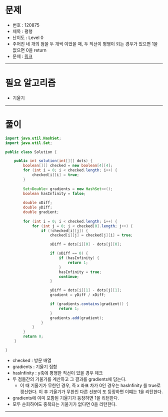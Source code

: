 # 문제
- 번호 : 120875
- 제목 : 평행
- 난이도 : Level 0
- 주어진 네 개의 점을 두 개씩 이었을 때, 두 직선이 평행이 되는 경우가 있으면 1을 없으면 0을 return
- 문제 : [링크](https://school.programmers.co.kr/learn/courses/30/lessons/120875)

---

# 필요 알고리즘
- 기울기

---

# 풀이
```java
import java.util.HashSet;
import java.util.Set;

public class Solution {

    public int solution(int[][] dots) {
        boolean[][] checked = new boolean[4][4];
        for (int i = 0; i < checked.length; i++) {
            checked[i][i] = true;
        }
        
        Set<Double> gradients = new HashSet<>();
        boolean hasInfinity = false;
        
        double xDiff;
        double yDiff;
        double gradient;
        
        for (int i = 0; i < checked.length; i++) {
            for (int j = 0; j < checked[0].length; j++) {
                if (!checked[i][j]) {
                    checked[i][j] = checked[j][i] = true;

                    xDiff = dots[i][0] - dots[j][0];

                    if (xDiff == 0) {
                        if (hasInfinity) {
                            return 1;
                        }
                        hasInfinity = true;
                        continue;
                    }

                    yDiff = dots[i][1] - dots[j][1];
                    gradient = yDiff / xDiff;

                    if (gradients.contains(gradient)) {
                        return 1;
                    }
                    gradients.add(gradient);
                }
            }
        }
        return 0;
    }

}
```
- checked : 방문 배열
- gradients : 기울기 집합
- hasInfinity : y축에 평행한 직선이 있을 경우 체크
- 두 점들간의 기울기를 계산하고 그 결과를 gradients에 담는다.
  - 이 때 기울기가 무한인 경우, 즉 x 좌표 차가 0인 경우는 hasInfinity 를 true로 갱신한다. 이 후 기울기가 무한인 다른 선분이
  또 등장하면 이떄는 1을 리턴한다.
- gradients에 이미 포함된 기울기가 등장하면 1을 리턴한다.
- 모두 순회하여도 중복되는 기울기가 없다면 0을 리턴한다.

---
